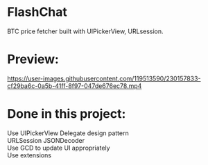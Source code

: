 # FlashChat
BTC price fetcher built with UIPickerView, URLsession.
# Preview:
https://user-images.githubusercontent.com/119513590/230157833-cf29ba6c-0a5b-41ff-8f97-047de676ec78.mp4
# Done in this project:
Use UIPickerView 
Delegate design pattern  
URLSession
JSONDecoder  
Use GCD to update UI appropriately  
Use extensions  
 

